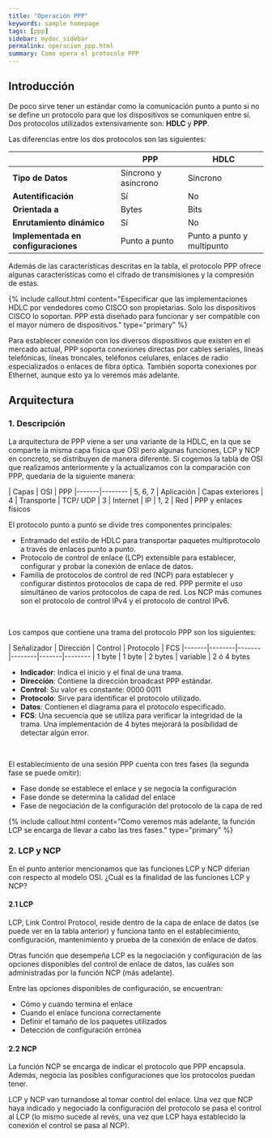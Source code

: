 ```yaml
---
title: "Operación PPP"
keywords: sample homepage
tags: [ppp]
sidebar: mydoc_sidebar
permalink: operacion_ppp.html
summary: Como opera el protocolo PPP
---
```


## Introducción

De poco sirve tener un estándar como la comunicación punto a punto si no se define un protocolo para que los dispositivos se comuniquen entre sí. Dos protocolos utilizados extensivamente son: **HDLC** y **PPP**.

Las diferencias entre los dos protocolos son las siguientes:

|     | PPP | HDLC |
|-----|-----|------|
| **Tipo de Datos** | Síncrono y asíncrono | Síncrono |
| **Autentificación** | Sí | No
| **Orientada a** | Bytes | Bits
| **Enrutamiento dinámico** | Sí | No
| **Implementada en configuraciones** | Punto a punto | Punto a punto y multipunto

Además de las características descritas en la tabla, el protocolo PPP ofrece algunas características como el cifrado de transmisiones y la compresión de estas.

{% include callout.html content="Especificar que las implementaciones HDLC por vendedores como CISCO son propietarias. Solo los dispositivos CISCO lo soportan. PPP está diseñado para funcionar y ser compatible con el mayor número de dispositivos." type="primary" %}

Para establecer conexión con los diversos dispositivos que existen en el mercado actual, PPP soporta conexiones directas por cables seriales, líneas telefónicas, líneas troncales, teléfonos celulares, enlaces de radio especializados o enlaces de fibra óptica. También soporta conexiones por Ethernet, aunque esto ya lo veremos más adelante.

## Arquitectura

### 1. Descripción

La arquitectura de PPP viene a ser una variante de la HDLC, en la que se comparte la misma capa física que OSI pero algunas funciones, LCP y NCP en concreto, se distribuyen de manera diferente. Si cogemos la tabla de OSI que realizamos anteriormente y la actualizamos con la comparación con PPP, quedaría de la siguiente manera:

| Capas | OSI | PPP
|-------|--------
| 5, 6, 7 | Aplicación |  Capas exteriores
| 4 | Transporte | TCP/ UDP
| 3 | Internet | IP
| 1, 2 | Red | PPP y enlaces físicos

El protocolo punto a punto se divide tres componentes principales:
- Entramado del estilo de HDLC para transportar paquetes multiprotocolo a través de enlaces punto a punto.
- Protocolo de control de enlace (LCP) extensible para establecer, configurar y probar la conexión de enlace de datos.
- Familia de protocolos de control de red (NCP) para establecer y configurar distintos protocolos de capa de red. PPP permite el uso simultáneo de varios protocolos de capa de red. Los NCP más comunes son el protocolo de control IPv4 y el protocolo de control IPv6.

<br>

Los campos que contiene una trama del protocolo PPP son los siguientes:

| Señalizador | Dirección | Control | Protocolo | FCS
|-------|--------|-------|--------|-------|--------
| 1 byte | 1 byte | 2 bytes | variable | 2 ó 4 bytes

- **Indicador**: Indica el inicio y el final de una trama.
- **Dirección**: Contiene la dirección broadcast PPP estándar.
- **Control**: Su valor es constante: 0000 0011
- **Protocolo**: Sirve para identificar el protocolo utilizado.
- **Datos**: Contienen el diagrama para el protocolo especificado.
- **FCS**: Una secuencia que se utiliza para verificar la integridad de la trama. Una implementación de 4 bytes mejorará la posibilidad de detectar algún error.

<br>

El establecimiento de una sesión PPP cuenta con tres fases (la segunda fase se puede omitir):
- Fase donde se establece el enlace y se negocia la configuración
- Fase donde se determina la calidad del enlace
- Fase de negociación de la configuración del protocolo de la capa de red

{% include callout.html content="Como veremos más adelante, la función LCP se encarga de llevar a cabo las tres fases." type="primary" %}

### 2. LCP y NCP

En el punto anterior mencionamos que las funciones LCP y NCP diferian con respecto al modelo OSI. ¿Cuál es la finalidad de las funciones LCP y NCP?

#### 2.1 LCP

LCP, Link Control Protocol, reside dentro de la capa de enlace de datos (se puede ver en la tabla anterior) y funciona tanto en el establecimiento, configuración, mantenimiento y prueba de la conexión de enlace de datos.

Otras función que desempeña LCP es la negociación y configuración de las opciones disponibles del control de enlace de datos, las cuáles son administradas por la función NCP (más adelante).

Entre las opciones disponibles de configuración, se encuentran:
- Cómo y cuando termina el enlace
- Cuando el enlace funciona correctamente
- Definir el tamaño de los paquetes utilizados
- Detección de configuración errónea

#### 2.2 NCP

La función NCP se encarga de indicar el protocolo que PPP encapsula. Además, negocia las posibles configuraciones que los protocolos puedan tener.

LCP y NCP van turnandose al tomar control del enlace. Una vez que NCP haya indicado y negociado la configuración del protocolo se pasa el control al LCP (lo mismo sucede al revés, una vez que LCP haya establecido la conexión el control se pasa al NCP).